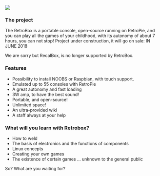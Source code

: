 <div class="image-header">
	<img src="https://static.retrobox.tech/img/logo/illustration.png"/>
</div>


### The project

The RetroBox is a portable console, open-source running on RetroPie, and you can play all the games of your childhood, with its autonomy of about 7 hours, you can not stop!
Project under construction, it will go on sale: IN JUNE 2018

We are sorry but RecalBox, is no longer supported by RetroBox.

### Features

- Possibility to install NOOBS or Raspbian, with touch support.
- Emulated up to 55 consoles with RetroPie
- A great autonomy and fast loading
- 3W amp, to have the best sound!
- Portable, and open-source!
- Unlimited space!
- An ultra-provided wiki
- A staff always at your help

### What will you learn with Retrobox?

- How to weld
- The basis of electronics and the functions of components
- Linux concepts
- Creating your own games
- The existence of certain games ... unknown to the general public

<div class = "docs-alert info">
   <i class = "icon fas fa-shopping-cart"> </i>
   <p> So? What are you waiting for? </p>
</div>
